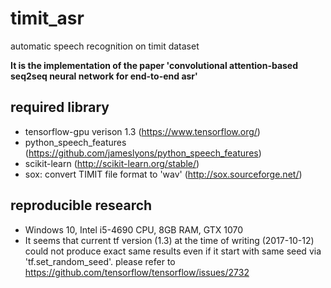 # timit_asr
automatic speech recognition on timit dataset

**It is the implementation of the paper 'convolutional attention-based seq2seq neural network for end-to-end asr'**

## required library
- tensorflow-gpu verison 1.3 (https://www.tensorflow.org/)
- python_speech_features (https://github.com/jameslyons/python_speech_features)
- scikit-learn (http://scikit-learn.org/stable/)
- sox: convert TIMIT file format to 'wav' (http://sox.sourceforge.net/)

## reproducible research
- Windows 10, Intel i5-4690 CPU, 8GB RAM, GTX 1070
- It seems that current tf version (1.3) at the time of writing (2017-10-12) could not produce exact same results even if it start with same seed via 'tf.set_random_seed'. please refer to https://github.com/tensorflow/tensorflow/issues/2732 
